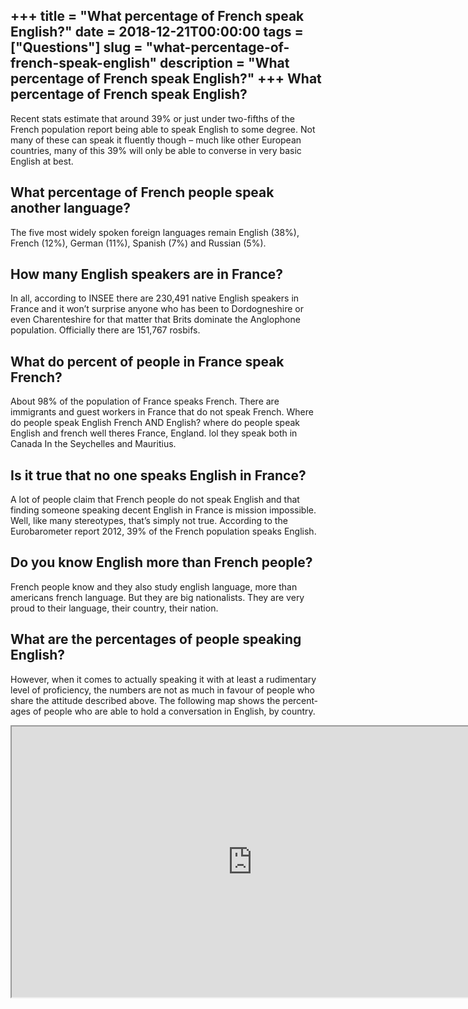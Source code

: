 +++
title = "What percentage of French speak English?"
date = 2018-12-21T00:00:00
tags = ["Questions"]
slug = "what-percentage-of-french-speak-english"
description = "What percentage of French speak English?"
+++
What percentage of French speak English?
----------------------------------------

Recent stats estimate that around 39% or just under two-fifths of the French population report being able to speak English to some degree. Not many of these can speak it fluently though – much like other European countries, many of this 39% will only be able to converse in very basic English at best.

What percentage of French people speak another language?
--------------------------------------------------------

The five most widely spoken foreign languages remain English (38%), French (12%), German (11%), Spanish (7%) and Russian (5%).

How many English speakers are in France?
----------------------------------------

In all, according to INSEE there are 230,491 native English speakers in France and it won’t surprise anyone who has been to Dordogneshire or even Charenteshire for that matter that Brits dominate the Anglophone population. Officially there are 151,767 rosbifs.

What do percent of people in France speak French?
-------------------------------------------------

About 98% of the population of France speaks French. There are immigrants and guest workers in France that do not speak French. Where do people speak English French AND English? where do people speak English and french well theres France, England. lol they speak both in Canada In the Seychelles and Mauritius.

Is it true that no one speaks English in France?
------------------------------------------------

A lot of people claim that French people do not speak English and that finding someone speaking decent English in France is mission impossible. Well, like many stereotypes, that’s simply not true. According to the Eurobarometer report 2012, 39% of the French population speaks English.

Do you know English more than French people?
--------------------------------------------

French people know and they also study english language, more than americans french language. But they are big nationalists. They are very proud to their language, their country, their nation.

What are the percentages of people speaking English?
----------------------------------------------------

How­ever, when it comes to ac­tu­ally speak­ing it with at least a rudi­men­tary level of pro­fi­ciency, the num­bers are not as much in favour of peo­ple who share the at­ti­tude de­scribed above. The fol­low­ing map shows the per­cent­ages of peo­ple who are able to hold a con­ver­sa­tion in Eng­lish, by coun­try.

<iframe allow="accelerometer; autoplay; clipboard-write; encrypted-media; gyroscope; picture-in-picture" allowfullscreen="" class="__youtube_prefs__  epyt-is-override  no-lazyload" data-no-lazy="1" data-origheight="433" data-origwidth="770" data-skipgform_ajax_framebjll="" height="433" id="_ytid_99382" loading="lazy" src="https://www.youtube.com/embed/amaiJgvPKrg?enablejsapi=1&autoplay=0&cc_load_policy=0&cc_lang_pref=&iv_load_policy=1&loop=0&modestbranding=0&rel=1&fs=1&playsinline=0&autohide=2&theme=dark&color=red&controls=1&" title="YouTube player" width="770"></iframe>